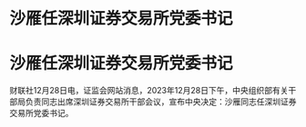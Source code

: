 # 沙雁任深圳证券交易所党委书记

# 沙雁任深圳证券交易所党委书记

财联社12月28日电，证监会网站消息，2023年12月28日下午，中央组织部有关干部局负责同志出席深圳证券交易所干部会议，宣布中央决定：沙雁同志任深圳证券交易所党委书记。

